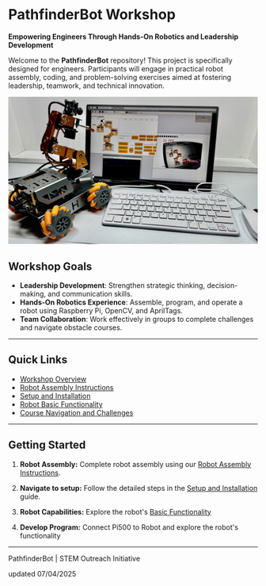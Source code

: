 # PathfinderBot Workshop

**Empowering Engineers Through Hands-On Robotics and Leadership Development**

Welcome to the **PathfinderBot** repository! This project is specifically designed for engineers. Participants will engage in practical robot assembly, coding, and problem-solving exercises aimed at fostering leadership, teamwork, and technical innovation.

<img src="/zzimages/2025Setup500Robot.jpg" width="600" > 

## Workshop Goals

* **Leadership Development**: Strengthen strategic thinking, decision-making, and communication skills.
* **Hands-On Robotics Experience**: Assemble, program, and operate a robot using Raspberry Pi, OpenCV, and AprilTags.
* **Team Collaboration**: Work effectively in groups to complete challenges and navigate obstacle courses.

---

## Quick Links

* [Workshop Overview](WorkshopOverview.md)
* [Robot Assembly Instructions](Robot_Assembly_Guide.md)
* [Setup and Installation](Setup_and_Installation/README.md)
* [Robot Basic Functionality](RobotCapabilities/Robot_Basic_Functionality.md)
* [Course Navigation and Challenges](Course_Navigation_and_Challenges/Navigation_with_AprilTags.md)


---

## Getting Started

1. **Robot Assembly:**
   Complete robot assembly using our [Robot Assembly Instructions](Robot_Assembly_Guide.md).

1. **Navigate to setup:**
   Follow the detailed steps in the [Setup and Installation](Setup_and_Installation/README.md) guide.

1. **Robot Capabilities:**
   Explore the robot's [Basic Functionality](RobotCapabilities/Robot_Basic_Functionality.md)

1. **Develop Program:**
   Connect Pi500 to Robot and explore the robot's functionality

---

PathfinderBot | STEM Outreach Initiative

updated 07/04/2025
